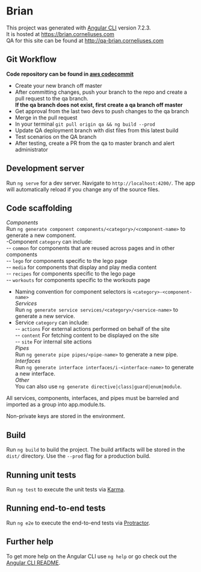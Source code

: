 # Brian

This project was generated with [Angular CLI](https://github.com/angular/angular-cli) version 7.2.3.  
It is hosted at https://brian.corneliuses.com  
QA for this site can be found at http://qa-brian.corneliuses.com  

## Git Workflow
**Code repository can be found in [aws codecommit](https://console.aws.amazon.com/codesuite/codecommit/repositories/brcornelius/browse?region=us-east-1)**  
- Create your new branch off master  
- After committing changes, push your branch to the repo and create a pull request to the qa branch.  
**If the qa branch does not exist, first create a qa branch off master**  
- Get approval from the last two devs to push changes to the qa branch  
- Merge in the pull request  
- In your terminal `git pull origin qa && ng build --prod`  
- Update QA deployment branch with dist files from this latest build  
- Test scenarios on the QA branch  
- After testing, create a PR from the qa to master branch and alert administrator  

## Development server

Run `ng serve` for a dev server. Navigate to `http://localhost:4200/`. The app will automatically reload if you change any of the source files.  

## Code scaffolding

*Components*  
Run `ng generate component components/<category>/<component-name>` to generate a new component.  
-Component `category` can include:  
-- `common` for components that are reused across pages and in other components  
-- `lego` for components specific to the lego page  
-- `media` for components that display and play media content  
-- `recipes` for components specific to the lego page  
-- `workouts` for components specific to the workouts page  
- Naming convention for component selectors is `<category>-<component-name>`  
*Services*  
Run `ng generate service services/<category>/<service-name>` to generate a new service.  
- Service `category` can include:  
-- `actions` For external actions performed on behalf of the site  
-- `content` For fetching content to be displayed on the site  
-- `site` For internal site actions  
*Pipes*  
Run `ng generate pipe pipes/<pipe-name>` to generate a new pipe.  
*Interfaces*  
Run `ng generate interface interfaces/i-<interface-name>` to generate a new interface.  
*Other*  
You can also use `ng generate directive|class|guard|enum|module`.  
  
All services, components, interfaces, and pipes must be barreled and imported as a group into app.module.ts.  
  
Non-private keys are stored in the environment.  

## Build

Run `ng build` to build the project. The build artifacts will be stored in the `dist/` directory. Use the `--prod` flag for a production build.

## Running unit tests

Run `ng test` to execute the unit tests via [Karma](https://karma-runner.github.io).

## Running end-to-end tests

Run `ng e2e` to execute the end-to-end tests via [Protractor](http://www.protractortest.org/).

## Further help

To get more help on the Angular CLI use `ng help` or go check out the [Angular CLI README](https://github.com/angular/angular-cli/blob/master/README.md).
